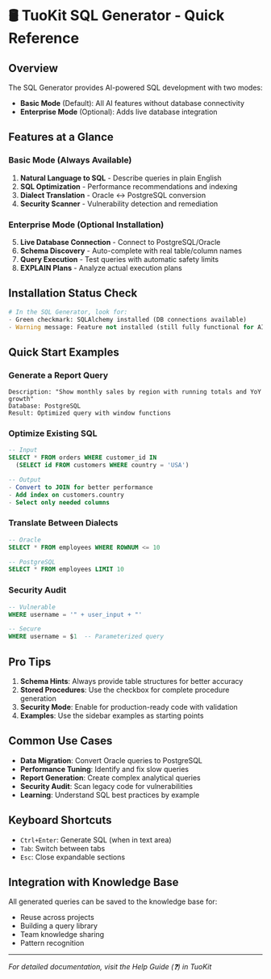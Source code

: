 # 🛢️ TuoKit SQL Generator - Quick Reference

## Overview
The SQL Generator provides AI-powered SQL development with two modes:
- **Basic Mode** (Default): All AI features without database connectivity
- **Enterprise Mode** (Optional): Adds live database integration

## Features at a Glance

### Basic Mode (Always Available)
1. **Natural Language to SQL** - Describe queries in plain English
2. **SQL Optimization** - Performance recommendations and indexing
3. **Dialect Translation** - Oracle ↔ PostgreSQL conversion
4. **Security Scanner** - Vulnerability detection and remediation

### Enterprise Mode (Optional Installation)
5. **Live Database Connection** - Connect to PostgreSQL/Oracle
6. **Schema Discovery** - Auto-complete with real table/column names
7. **Query Execution** - Test queries with automatic safety limits
8. **EXPLAIN Plans** - Analyze actual execution plans

## Installation Status Check
```python
# In the SQL Generator, look for:
- Green checkmark: SQLAlchemy installed (DB connections available)
- Warning message: Feature not installed (still fully functional for AI features)
```

## Quick Start Examples

### Generate a Report Query
```
Description: "Show monthly sales by region with running totals and YoY growth"
Database: PostgreSQL
Result: Optimized query with window functions
```

### Optimize Existing SQL
```sql
-- Input
SELECT * FROM orders WHERE customer_id IN 
  (SELECT id FROM customers WHERE country = 'USA')

-- Output
- Convert to JOIN for better performance
- Add index on customers.country
- Select only needed columns
```

### Translate Between Dialects
```sql
-- Oracle
SELECT * FROM employees WHERE ROWNUM <= 10

-- PostgreSQL
SELECT * FROM employees LIMIT 10
```

### Security Audit
```sql
-- Vulnerable
WHERE username = '" + user_input + "'

-- Secure
WHERE username = $1  -- Parameterized query
```

## Pro Tips

1. **Schema Hints**: Always provide table structures for better accuracy
2. **Stored Procedures**: Use the checkbox for complete procedure generation
3. **Security Mode**: Enable for production-ready code with validation
4. **Examples**: Use the sidebar examples as starting points

## Common Use Cases

- **Data Migration**: Convert Oracle queries to PostgreSQL
- **Performance Tuning**: Identify and fix slow queries
- **Report Generation**: Create complex analytical queries
- **Security Audit**: Scan legacy code for vulnerabilities
- **Learning**: Understand SQL best practices by example

## Keyboard Shortcuts
- `Ctrl+Enter`: Generate SQL (when in text area)
- `Tab`: Switch between tabs
- `Esc`: Close expandable sections

## Integration with Knowledge Base
All generated queries can be saved to the knowledge base for:
- Reuse across projects
- Building a query library
- Team knowledge sharing
- Pattern recognition

---
*For detailed documentation, visit the Help Guide (❓) in TuoKit*
